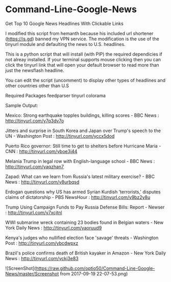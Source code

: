 # Command-Line-Google-News
Get Top 10 Google News Headlines With Clickable Links

I modified this script from hemanth because his included url shortener (https://is.gd) banned my VPN service.
The modification is the use of the tinyurl module and defaulting the news to U.S. headlines.

This is a python script that will install (with PIP) the required dependicies if not alreay installed.
If your terminal supports mouse clicking then you can click the tinyurl link that will open your default browser
to read more than just the newsflash headline.

You can edit the script (uncomment) to display other types of headlines and other countries other than U.S

Required Packages
feedparser tinyurl colorama


Sample Output:

Mexico: Strong earthquake topples buildings, killing scores - BBC News : http://tinyurl.com/y7q3dv7o
 
Jitters and surprise in South Korea and Japan over Trump's speech to the UN - Washington Post : http://tinyurl.com/yccx5dod
 
Puerto Rico governor: Still time to get to shelters before Hurricane Maria - CNN : http://tinyurl.com/yboe3j44
 
Melania Trump in legal row with English-language school - BBC News : http://tinyurl.com/yaqzhan7
 
Zapad: What can we learn from Russia's latest military exercise? - BBC News : http://tinyurl.com/y8urbqsd
 
Erdogan questions why US has armed Syrian Kurdish 'terrorists,' disputes claims of dictatorship - PBS NewsHour : http://tinyurl.com/y9bz2y8u
 
Trump Using Campaign Funds to Pay Russia Defense Bills: Report - Newser : http://tinyurl.com/y7xcjtnl
 
WWI submarine wreck containing 23 bodies found in Belgian waters - New York Daily News : http://tinyurl.com/yaoruud9
 
Kenya's judges who nullified election face 'savage' threats - Washington Post : http://tinyurl.com/ybcdwpxz
 
Brazil's police confirms death of British kayaker in Amazon - New York Daily News : http://tinyurl.com/yckj3e83

![ScreenShot](https://raw.github.com/optio50/Command-Line-Google-News/master/Screenshot from 2017-09-19 22-07-53.png)
